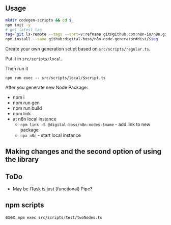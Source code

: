## Usage

```bash
mkdir codegen-scripts && cd $_
npm init -y
# get latest tag
tag=`git ls-remote --tags --sort=v:refname git@github.com:n8n-io/n8n.git *n8n-code-generator* | cut -f2 | head -n 1 | cut -d"/" -f3-`
npm install --save github:digital-boss/n8n-node-generator#dist/$tag
```

Create your own generation sctipt based on `src/scripts/regular.ts`.

Put it in `src/scripts/local`.

Then run it

    npm run exec -- src/scripts/local/$script.ts

After you generate new Node Package:
- npm i
- npm run gen
- npm run build
- npm link
- at n8n local instance
  - `npm link -S @digital-boss/n8n-nodes-$name` - add link to new package
  - `npx n8n` - start local instance


## Making changes and the second option of using the library


## ToDo

- May be ITask is just (functional) Pipe?

## npm scripts

exec: `npm exec src/scripts/test/twoNodes.ts`